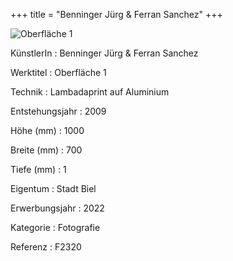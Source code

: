+++
title = "Benninger Jürg & Ferran Sanchez"
+++

![Oberfläche 1](/images/f2320.jpg)


KünstlerIn
: Benninger Jürg & Ferran Sanchez


Werktitel
: Oberfläche 1

Technik
: Lambadaprint auf Aluminium

Entstehungsjahr
: 2009

Höhe (mm)
: 1000

Breite (mm)
: 700

Tiefe (mm)
: 1

Eigentum
: Stadt Biel

Erwerbungsjahr
: 2022

Kategorie
: Fotografie

Referenz
: F2320
